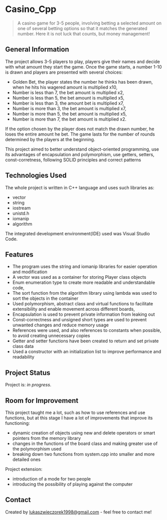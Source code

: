 # Casino_Cpp
> A casino game for 3-5 people, involving betting a selected amount on one of several betting options so that it matches the generated number. Here it is not luck that counts, but money management!

## General Information
The project allows 3-5 players to play, players give their names and decide with what amount they start the game. Once the game starts, a number 1-10 is drawn and players are presented with several choices:
- Golden Bet, the player states the number he thinks has been drawn, when he hits his wagered amount is multiplied x10,
- Number is less than 7, the bet amount is multiplied x2,
- Number is less than 5, the bet amount is multiplied x5,
- Number is less than 3, the amount bet is multiplied x7,
- Number is more than 3, the bet amount is multiplied x7,
- Number is more than 5, the bet amount is multiplied x5,
- Number is more than 7, the bet amount is multiplied x2.
  
If the option chosen by the player does not match the drawn number, he loses the entire amount he bet. The game lasts for the number of rounds determined by the players at the beginning.

This project aimed to better understand object-oriented programming, use its advantages of encapsulation and polymorphism, use getters, setters, const-corretness, following SOLID principles and correct patterns

## Technologies Used
The whole project is written in C++ language and uses such libraries as:
- vector
- string
- iostream
- unistd.h
- iomanip
- algorithm

The integrated development environment(IDE) used was Visual Studio Code.

## Features
- The program uses the string and iomanip libraries for easier operation and modification
- A vector was used as a container for storing Player class objects
- Enum enumeration type to create more readable and understandable code,
- The sort function from the algorithm library using lambda was used to sort the objects in the container
- Used polymorphism, abstract class and virtual functions to facilitate extensibility and enable movement across different boards,
- Encapsulation is used to prevent private information from leaking out
- Const-correctness and unsigned short types are used to prevent unwanted changes and reduce memory usage
- References were used, and also references to constants when possible, to avoid creating unnecessary copies
- Getter and setter functions have been created to return and set private class data
- Used a constructor with an initialization list to improve performance and readability

## Project Status
Project is: _in progress_.

## Room for Improvement
This project taught me a lot, such as how to use references and use functions, but at this stage I have a lot of improvements that improve its functioning:
- dynamic creation of objects using new and delete operators or smart pointers from the memory library
- changes in the functions of the board class and making greater use of the polymorphism used
- breaking down two functions from system.cpp into smaller and more detailed ones

Project extension:
- introduction of a mode for two people
- introducing the possibility of playing against the computer

## Contact
Created by lukaszwieczorek1998@gmail.com - feel free to contact me!
